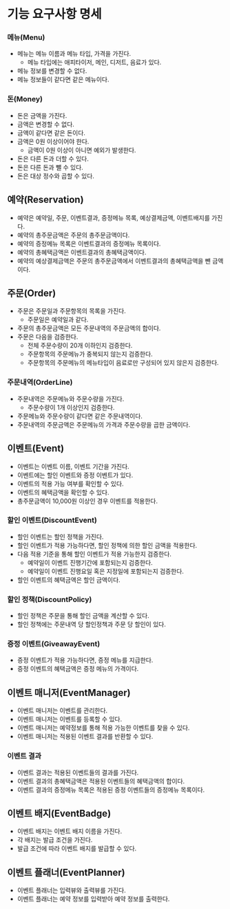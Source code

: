 # 기능 요구사항 명세

### 메뉴(Menu)

- 메뉴는 메뉴 이름과 메뉴 타입, 가격을 가진다.
    - 메뉴 타입에는 애피타이저, 메인, 디저트, 음료가 있다.
- 메뉴 정보를 변경할 수 없다.
- 메뉴 정보들이 같다면 같은 메뉴이다.

### 돈(Money)

- 돈은 금액을 가진다.
- 금액은 변경할 수 없다.
- 금액이 같다면 같은 돈이다.
- 금액은 0원 이상이어야 한다.
    - 금액이 0원 이상이 아니면 예외가 발생한다.
- 돈은 다른 돈과 더할 수 있다.
- 돈은 다른 돈과 뺄 수 있다.
- 돈은 대상 정수와 곱할 수 있다.

## 예약(Reservation)

- 예약은 예약일, 주문, 이벤트결과, 증정메뉴 목록, 예상결제금액, 이벤트배지를 가진다.
- 예약의 총주문금액은 주문의 총주문금액이다.
- 예약의 증정메뉴 목록은 이벤트결과의 증정메뉴 목록이다.
- 예약의 총혜택금액은 이벤트결과의 총혜택금액이다.
- 예약의 예상결제금액은 주문의 총주문금액에서 이벤트결과의 총혜택금액을 뺀 금액이다.

## 주문(Order)

- 주문은 주문일과 주문항목의 목록을 가진다.
    - 주문일은 예약일과 같다.
- 주문의 총주문금액은 모든 주문내역의 주문금액의 합이다.
- 주문은 다음을 검증한다.
    - 전체 주문수량이 20개 이하인지 검증한다.
    - 주문항목의 주문메뉴가 중복되지 않는지 검증한다.
    - 주문항목의 주문메뉴의 메뉴타입이 음료로만 구성되어 있지 않은지 검증한다.

### 주문내역(OrderLine)

- 주문내역은 주문메뉴와 주문수량을 가진다.
    - 주문수량이 1개 이상인지 검증한다.
- 주문메뉴와 주문수량이 같다면 같은 주문내역이다.
- 주문내역의 주문금액은 주문메뉴의 가격과 주문수량을 곱한 금액이다.

## 이벤트(Event)

- 이벤트는 이벤트 이름, 이벤트 기간을 가진다.
- 이벤트에는 할인 이벤트와 증정 이벤트가 있다.
- 이벤트의 적용 가능 여부를 확인할 수 있다.
- 이벤트의 혜택금액을 확인할 수 있다.
- 총주문금액이 10,000원 이상인 경우 이벤트를 적용한다.

### 할인 이벤트(DiscountEvent)

- 할인 이벤트는 할인 정책을 가진다.
- 할인 이벤트가 적용 가능하다면, 할인 정책에 의한 할인 금액을 적용한다.
- 다음 적용 기준을 통해 할인 이벤트가 적용 가능한지 검증한다.
    - 예약일이 이벤트 진행기간에 포함되는지 검증한다.
    - 예약일이 이벤트 진행요일 혹은 지정일에 포함되는지 검증한다.
- 할인 이벤트의 혜택금액은 할인 금액이다.

### 할인 정책(DiscountPolicy)

- 할인 정책은 주문을 통해 할인 금액을 계산할 수 있다.
- 할인 정책에는 주문내역 당 할인정책과 주문 당 할인이 있다.

### 증정 이벤트(GiveawayEvent)

- 증정 이벤트가 적용 가능하다면, 증정 메뉴를 지급한다.
- 증정 이벤트의 혜택금액은 증정 메뉴의 가격이다.

## 이벤트 매니저(EventManager)

- 이벤트 매니저는 이벤트를 관리한다.
- 이벤트 매니저는 이벤트를 등록할 수 있다.
- 이벤트 매니저는 예약정보를 통해 적용 가능한 이벤트를 찾을 수 있다.
- 이벤트 매니저는 적용된 이벤트 결과를 반환할 수 있다.

### 이벤트 결과

- 이벤트 결과는 적용된 이벤트들의 결과를 가진다.
- 이벤트 결과의 총혜택금액은 적용된 이벤트들의 혜택금액의 합이다.
- 이벤트 결과의 증정메뉴 목록은 적용된 증정 이벤트들의 증정메뉴 목록이다.

## 이벤트 배지(EventBadge)

- 이벤트 배지는 이벤트 배지 이름을 가진다.
- 각 배지는 발급 조건을 가진다.
- 발급 조건에 따라 이벤트 배지를 발급할 수 있다.

## 이벤트 플래너(EventPlanner)

- 이벤트 플래너는 입력뷰와 출력뷰를 가진다.
- 이벤트 플래너는 예약 정보를 입력받아 예약 정보를 출력한다.
